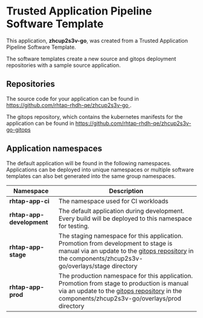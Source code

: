 # Trusted Application Pipeline Software Template

This application, **zhcup2s3v-go**, was created from a Trusted Application Pipeline Software Template.

The software templates create a new source and gitops deployment repositories with a sample source application. 

## Repositories

The source code for your application can be found in [https://github.com/rhtap-rhdh-qe/zhcup2s3v-go ](https://github.com/rhtap-rhdh-qe/zhcup2s3v-go ).
 
The gitops repository, which contains the kubernetes manifests for the application can be found in 
[https://github.com/rhtap-rhdh-qe/zhcup2s3v-go-gitops ](https://github.com/rhtap-rhdh-qe/zhcup2s3v-go-gitops ) 

## Application namespaces 

The default application will be found in the following namespaces. Applications can be deployed into unique namespaces or multiple software templates can also bet generated into the same group namespaces.  

|  Namespace   |  Description   |  
| -------- | -------- |
| **rhtap-app-ci** | The namespace used for CI workloads |
| **rhtap-app-development** | The default application during development. Every build will be deployed to this namespace for testing. |
| **rhtap-app-stage** | The staging namespace for this application. Promotion from development to stage is manual via an update to the [gitops repository](https://github.com/rhtap-rhdh-qe/zhcup2s3v-go-gitops ) in the components/zhcup2s3v-go/overlays/stage directory |
| **rhtap-app-prod** | The production namespace for this application. Promotion from stage to production is manual via an update to the [gitops repository](https://github.com/rhtap-rhdh-qe/zhcup2s3v-go-gitops ) in the components/zhcup2s3v-go/overlays/prod directory |